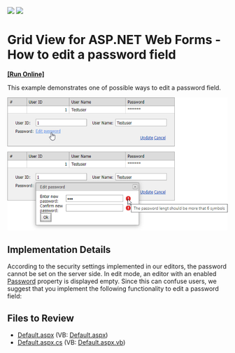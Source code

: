 <!-- default badges list -->
[![](https://img.shields.io/badge/Open_in_DevExpress_Support_Center-FF7200?style=flat-square&logo=DevExpress&logoColor=white)](https://supportcenter.devexpress.com/ticket/details/E2012)
[![](https://img.shields.io/badge/📖_How_to_use_DevExpress_Examples-e9f6fc?style=flat-square)](https://docs.devexpress.com/GeneralInformation/403183)
<!-- default badges end -->

# Grid View for ASP.NET Web Forms - How to edit a password field
<!-- run online -->
**[[Run Online]](https://codecentral.devexpress.com/e2012/)**
<!-- run online end -->

This example demonstrates one of possible ways to edit a password field.

![](grid-with-popup-to-edit-password-field.png)

## Implementation Details

According to the security settings implemented in our editors, the password cannot be set on the server side. In edit mode, an editor with an enabled [Password](https://docs.devexpress.com/AspNet/DevExpress.Web.ASPxTextBoxBase.Password) property is displayed empty. Since this can confuse users, we suggest that you implement the following functionality to edit a password field:

## Files to Review

* [Default.aspx](./CS/WebSite/Default.aspx) (VB: [Default.aspx](./VB/WebSite/Default.aspx))
* [Default.aspx.cs](./CS/WebSite/Default.aspx.cs) (VB: [Default.aspx.vb](./VB/WebSite/Default.aspx.vb))
